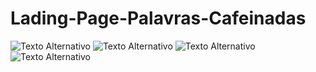 # Lading-Page-Palavras-Cafeinadas

<img src="[URL_da_Imagem](https://media.discordapp.net/attachments/633087575266951188/1216157535464194119/fullhd-1710021860461.jpeg?ex=65ff5df7&is=65ece8f7&hm=77561bf1f9fd9e6b205b6dfa979143bb15a7ff600a85274d57c5de99c9f8a3d3&=&format=webp&width=380&height=676)https://media.discordapp.net/attachments/633087575266951188/1216157535464194119/fullhd-1710021860461.jpeg?ex=65ff5df7&is=65ece8f7&hm=77561bf1f9fd9e6b205b6dfa979143bb15a7ff600a85274d57c5de99c9f8a3d3&=&format=webp&width=380&height=676" alt="Texto Alternativo">
<img src="[URL_da_Imagem](https://media.discordapp.net/attachments/633087575266951188/1216157535971577937/iPad-1710021860318.jpeg?ex=65ff5df7&is=65ece8f7&hm=aa8fd1814654531254ce7bbe4d54e95132eb77ba67de392f7fb57aaddf8f19ad&=&format=webp&width=160&height=675)https://media.discordapp.net/attachments/633087575266951188/1216157535971577937/iPad-1710021860318.jpeg?ex=65ff5df7&is=65ece8f7&hm=aa8fd1814654531254ce7bbe4d54e95132eb77ba67de392f7fb57aaddf8f19ad&=&format=webp&width=160&height=675" alt="Texto Alternativo">
<img src="[URL_da_Imagem](https://media.discordapp.net/attachments/633087575266951188/1216157536349196379/iPhone_12_Pro-1710021860462.jpeg?ex=65ff5df7&is=65ece8f7&hm=63cb37c02e27bfb184055822507441fc2490e3f1fc00c167a39be5a17a2893c0&=&format=webp&width=91&height=673)https://media.discordapp.net/attachments/633087575266951188/1216157536349196379/iPhone_12_Pro-1710021860462.jpeg?ex=65ff5df7&is=65ece8f7&hm=63cb37c02e27bfb184055822507441fc2490e3f1fc00c167a39be5a17a2893c0&=&format=webp&width=91&height=673" alt="Texto Alternativo">
<img src="[URL_da_Imagem](https://media.discordapp.net/attachments/633087575266951188/1216157536693125280/Moto_G4-1710021860462.jpeg?ex=65ff5df7&is=65ece8f7&hm=09705d4e3340349cc8886db10621eb254b8cff26d0e212416ed5ff310852abab&=&format=webp&width=85&height=676)https://media.discordapp.net/attachments/633087575266951188/1216157536693125280/Moto_G4-1710021860462.jpeg?ex=65ff5df7&is=65ece8f7&hm=09705d4e3340349cc8886db10621eb254b8cff26d0e212416ed5ff310852abab&=&format=webp&width=85&height=676" alt="Texto Alternativo">
